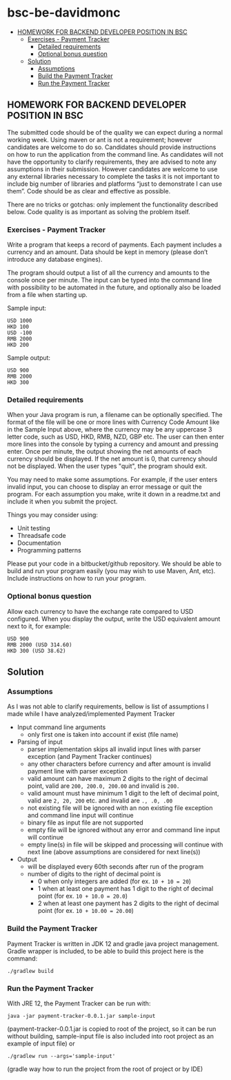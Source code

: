 # bsc-be-davidmonc

* [HOMEWORK FOR BACKEND DEVELOPER POSITION IN BSC](#homework-for-backend-developer-position-in-bsc)
  + [Exercises - Payment Tracker](#exercises---payment-tracker)
    + [Detailed requirements](#detailed-requirements)
    + [Optional bonus question](#optional-bonus-question)
  + [Solution](#solution)
    + [Assumptions](#assumptions)
    + [Build the Payment Tracker](#build-the-payment-tracker)
    + [Run the Payment Tracker](#run-the-payment-tracker)

## HOMEWORK FOR BACKEND DEVELOPER POSITION IN BSC
The submitted code should be of the quality we can expect during a normal working week. Using maven or ant is not a requirement; however candidates are welcome to do so. Candidates should provide instructions on how to run the application from the command line. As candidates will not have the opportunity to clarify requirements, they are advised to note any assumptions in their submission. However candidates are welcome to use any external libraries necessary to complete the tasks it is not important to include big number of libraries and platforms “just to demonstrate I can use them”. Code should be as clear and effective as possible. 

There are no tricks or gotchas: only implement the functionality described below. Code quality is as important as solving the problem itself. 

### Exercises - Payment Tracker

Write a program that keeps a record of payments. Each payment includes a currency and an amount. Data should be kept in memory (please don’t introduce any database engines). 

The program should output a list of all the currency and amounts to the console once per minute. The input can be typed into the command line with possibility to be automated in the future, and optionally also be loaded from a file when starting up. 

Sample input:
```
USD 1000
HKD 100
USD -100
RMB 2000
HKD 200
```

Sample output:
```
USD 900
RMB 2000
HKD 300
```

### Detailed requirements
When your Java program is run, a filename can be optionally specified. The format of the file will be one or more lines with Currency Code Amount like in the Sample Input above, where the currency may be any uppercase 3 letter code, such as USD, HKD, RMB, NZD, GBP etc. The user can then enter more lines into the console by typing a currency and amount and pressing enter. Once per minute, the output showing the net amounts of each currency should be displayed. If the net amount is 0, that currency should not be displayed. When the user types "quit", the program should exit. 

You may need to make some assumptions. For example, if the user enters invalid input, you can choose to display an error message or quit the program. For each assumption you make, write it down in a readme.txt and include it when you submit the project. 

Things you may consider using:
* Unit testing
* Threadsafe code
* Documentation
* Programming patterns

Please put your code in a bitbucket/github repository. We should be able to build and run your program easily (you may wish to use Maven, Ant, etc). Include instructions on how to run your program. 

### Optional bonus question
Allow each currency to have the exchange rate compared to USD configured. When you display the output, write the USD equivalent amount next to it, for example: 
```
USD 900
RMB 2000 (USD 314.60)
HKD 300 (USD 38.62)
```

## Solution

### Assumptions
As I was not able to clarify requirements, bellow is list of assumptions I made while I have analyzed/implemented Payment Tracker
* Input command line arguments
  * only first one is taken into account if exist (file name)
* Parsing of input
  * parser implementation skips all invalid input lines with parser exception (and Payment Tracker continues)
  * any other characters before currency and after amount is invalid payment line with parser exception
  * valid amount can have maximum 2 digits to the right of decimal point, valid are `200, 200.0, 200.00` and invalid is `200.`
  * valid amount must have minimum 1 digit to the left of decimal point, valid are `2, 20, 200` etc. and invalid are `., .0, .00`
  * not existing file will be ignored with an non existing file exception and command line input will continue
  * binary file as input file are not supported
  * empty file will be ignored without any error and command line input will continue
  * empty line(s) in file will be skipped and processing will continue with next line (above assumptions are considered for next line(s))
* Output
  * will be displayed every 60th seconds after run of the program
  * number of digits to the right of decimal point is
    * 0 when only integers are added (for ex. `10 + 10 = 20`)
    * 1 when at least one payment has 1 digit to the right of decimal point (for ex. `10 + 10.0 = 20.0`)
    * 2 when at least one payment has 2 digits to the right of decimal point (for ex. `10 + 10.00 = 20.00`)

### Build the Payment Tracker
Payment Tracker is written in JDK 12 and gradle java project management. Gradle wrapper is included, to be able to build this project
here is the command:

`./gradlew build`

### Run the Payment Tracker
With JRE 12, the Payment Tracker can be run with:

`java -jar payment-tracker-0.0.1.jar sample-input`

(payment-tracker-0.0.1.jar is copied to root of the project, so it can be run without building, sample-input file is also included
into root project as an example of input file)
or

`./gradlew run --args='sample-input'`

(gradle way how to run the project from the root of project or by IDE)